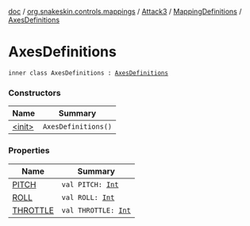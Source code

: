 [doc](../../../../index.md) / [org.snakeskin.controls.mappings](../../../index.md) / [Attack3](../../index.md) / [MappingDefinitions](../index.md) / [AxesDefinitions](./index.md)

# AxesDefinitions

`inner class AxesDefinitions : `[`AxesDefinitions`](../../../-i-mapping-definitions/-axes-definitions.md)

### Constructors

| Name | Summary |
|---|---|
| [&lt;init&gt;](-init-.md) | `AxesDefinitions()` |

### Properties

| Name | Summary |
|---|---|
| [PITCH](-p-i-t-c-h.md) | `val PITCH: `[`Int`](https://kotlinlang.org/api/latest/jvm/stdlib/kotlin/-int/index.html) |
| [ROLL](-r-o-l-l.md) | `val ROLL: `[`Int`](https://kotlinlang.org/api/latest/jvm/stdlib/kotlin/-int/index.html) |
| [THROTTLE](-t-h-r-o-t-t-l-e.md) | `val THROTTLE: `[`Int`](https://kotlinlang.org/api/latest/jvm/stdlib/kotlin/-int/index.html) |
